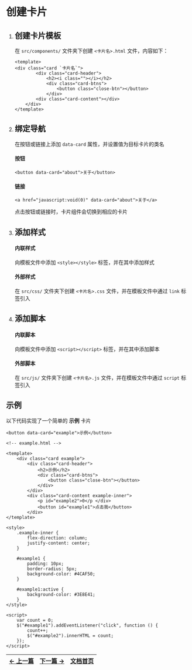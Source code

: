 # 创建卡片

1. ## 创建卡片模板

    在 `src/components/` 文件夹下创建 `<卡片名>.html` 文件，内容如下：

    ```
    <template>
    <div class="card `卡片名`">
            <div class="card-header">
                <h2><i class=""></i></h2>
                <div class="card-btns">
                    <button class="close-btn"></button>
                </div>
            <div class="card-content"></div>
        </div>
    </template>
    ```

2. ## 绑定导航

    在按钮或链接上添加 `data-card` 属性，并设置值为目标卡片的类名

    #### 按钮

    ```
    <button data-card="about">关于</button>
    ```

    #### 链接

    ```
    <a href="javascript:void(0)" data-card="about">关于</a>
    ```

    点击按钮或链接时，卡片组件会切换到相应的卡片

3. ## 添加样式

    #### 内联样式

    向模板文件中添加 `<style></style>` 标签，并在其中添加样式

    #### 外部样式

    在 `src/css/` 文件夹下创建 `<卡片名>.css` 文件，并在模板文件中通过 `link` 标签引入

4. ## 添加脚本

    #### 内联脚本

    向模板文件中添加 `<script></script>` 标签，并在其中添加脚本

    #### 外部脚本

    在 `src/js/` 文件夹下创建 `<卡片名>.js` 文件，并在模板文件中通过 `script` 标签引入

## 示例

以下代码实现了一个简单的 **示例** 卡片

```
<button data-card="example">示例</button>
```

```
<!-- example.html -->

<template>
    <div class="card example">
        <div class="card-header">
            <h2>示例</h2>
            <div class="card-btns">
                <button class="close-btn"></button>
            </div>
        </div>
        <div class="card-content example-inner">
            <p id="example2">0</p </div>
            <button id="example1">点击我</button>
        </div>
</template>

<style>
    .example-inner {
        flex-direction: column;
        justify-content: center;
    }

    #example1 {
        padding: 10px;
        border-radius: 5px;
        background-color: #4CAF50;
    }

    #example1:active {
        background-color: #3E8E41;
    }
</style>

<script>
    var count = 0;
    $("#example1").addEventListener("click", function () {
        count++;
        $("#example2").innerHTML = count;
    });
</script>
```

| [← 上一篇](quick-start.md) | [下一篇 →](card-header.md) | [文档首页](index.md) |
| -------------------------- | -------------------------- | -------------------- |
